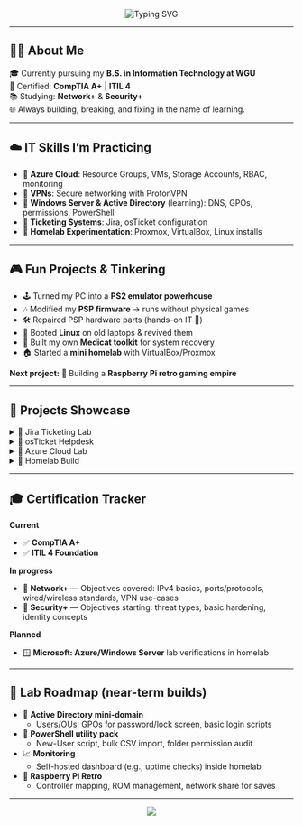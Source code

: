 <p align="center">
  <img src="https://readme-typing-svg.herokuapp.com?font=Fira+Code&weight=500&size=36&duration=4000&pause=800&color=000000&center=true&vCenter=true&width=600&lines=Hello%2C+I'm+Daphne;IT+Explorer+%7C+Builder+%7C+Tinkerer" alt="Typing SVG" />
</p>

---

## 👩‍💻 About Me  
🎓 Currently pursuing my **B.S. in Information Technology at WGU**  
🔧 Certified: **CompTIA A+** | **ITIL 4**  
📚 Studying: **Network+** & **Security+**  
🌐 Always building, breaking, and fixing in the name of learning.  

---

## ☁️ IT Skills I’m Practicing  
- 🔹 **Azure Cloud**: Resource Groups, VMs, Storage Accounts, RBAC, monitoring  
- 🔹 **VPNs**: Secure networking with ProtonVPN  
- 🔹 **Windows Server & Active Directory** (learning): DNS, GPOs, permissions, PowerShell  
- 🔹 **Ticketing Systems**: Jira, osTicket configuration  
- 🔹 **Homelab Experimentation**: Proxmox, VirtualBox, Linux installs  

---

## 🎮 Fun Projects & Tinkering  
- 🕹️ Turned my PC into a **PS2 emulator powerhouse**  
- 🎶 Modified my **PSP firmware** → runs without physical games  
- 🛠️ Repaired PSP hardware parts (hands-on IT 💪)  
- 🐧 Booted **Linux** on old laptops & revived them  
- 🏥 Built my own **Medicat toolkit** for system recovery  
- 🏠 Started a **mini homelab** with VirtualBox/Proxmox  

**Next project:** 🥧 Building a **Raspberry Pi retro gaming empire**  

---

## 🚀 Projects Showcase  

<details>
  <summary>📌 Jira Ticketing Lab</summary>
  <p>
    ✅ Simulated IT workflows with Jira  
    ✅ Created and managed tickets  
    ✅ Practiced troubleshooting & escalation  
  </p>
</details>

<details>
  <summary>📌 osTicket Helpdesk</summary>
  <p>
    ✅ Installed and configured **osTicket** on a test environment  
    ✅ Customized ticket categories, priorities, and SLAs  
    ✅ Practiced role-based access & workflow simulation  
    ✅ Learned the fundamentals of IT support ticketing systems  
  </p>
</details>

<details>
  <summary>📌 Azure Cloud Lab</summary>
  <p>
    ✅ Deployed VMs, storage, and resource groups  
    ✅ Applied RBAC and storage policies  
    ✅ Practiced enterprise deployment simulations  
  </p>
</details>

<details>
  <summary>📌 Homelab Build</summary>
  <p>
    ✅ Experimented with Proxmox & VirtualBox  
    ✅ Configured networking, VMs, and Linux installs  
    ✅ Goal: self-host services for practice  
  </p>
</details>

---
## 🎓 Certification Tracker

**Current**  
- ✅ **CompTIA A+**  
- ✅ **ITIL 4 Foundation**

**In progress**  
- 📘 **Network+** — Objectives covered: IPv4 basics, ports/protocols, wired/wireless standards, VPN use-cases  
- 🔐 **Security+** — Objectives starting: threat types, basic hardening, identity concepts

**Planned**  
- 🪟 **Microsoft: Azure/Windows Server** lab verifications in homelab

---

## 🧪 Lab Roadmap (near-term builds)

- 🧱 **Active Directory mini-domain**  
  - Users/OUs, GPOs for password/lock screen, basic login scripts  
- 📜 **PowerShell utility pack**  
  - New-User script, bulk CSV import, folder permission audit  
- 📈 **Monitoring**  
  - Self-hosted dashboard (e.g., uptime checks) inside homelab  
- 🥧 **Raspberry Pi Retro**  
  - Controller mapping, ROM management, network share for saves
---

<p align="center">
  <img src="https://capsule-render.vercel.app/api?type=waving&color=0:0f0c29,100:302b63&height=150&section=footer"/>
</p>

